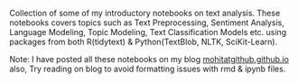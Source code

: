 Collection of some of my introductory notebooks on text analysis. These notebooks covers topics such as Text Preprocessing, Sentiment Analysis, Language Modeling, Topic Modeling, Text Classification Models etc. using packages from both R(tidytext) & Python(TextBlob, NLTK, SciKit-Learn).

Note: I have posted all these notebooks on my blog [mohitatgithub.github.io](https://mohitatgithub.github.io/) also, Try reading on blog to avoid formatting issues with rmd & ipynb files.

